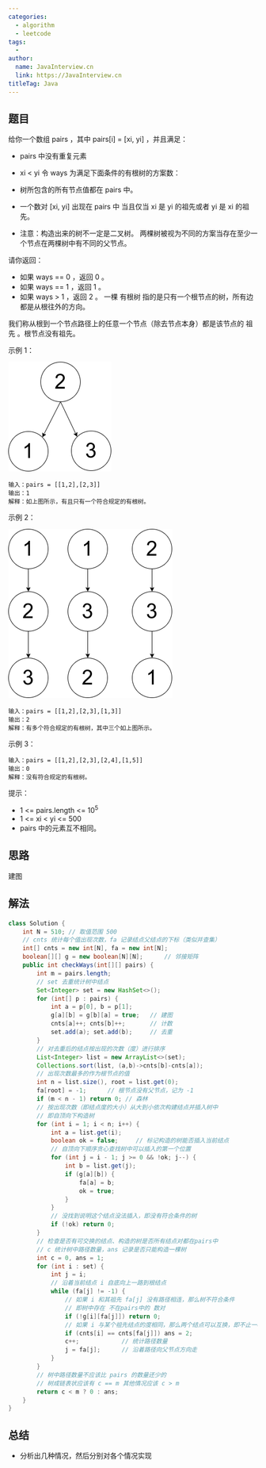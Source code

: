 ```yaml
---
categories:
  - algorithm
  - leetcode
tags:
  - 
author: 
  name: JavaInterview.cn
  link: https://JavaInterview.cn
titleTag: Java
---
```


## 题目

给你一个数组 pairs ，其中 pairs[i] = [xi, yi] ，并且满足：

* pairs 中没有重复元素
* xi < yi
令 ways 为满足下面条件的有根树的方案数：

* 树所包含的所有节点值都在 pairs 中。
* 一个数对 [xi, yi] 出现在 pairs 中 当且仅当 xi 是 yi 的祖先或者 yi 是 xi 的祖先。
* 注意：构造出来的树不一定是二叉树。
两棵树被视为不同的方案当存在至少一个节点在两棵树中有不同的父节点。

请你返回：

* 如果 ways == 0 ，返回 0 。
* 如果 ways == 1 ，返回 1 。
* 如果 ways > 1 ，返回 2 。
一棵 有根树 指的是只有一个根节点的树，所有边都是从根往外的方向。

我们称从根到一个节点路径上的任意一个节点（除去节点本身）都是该节点的 祖先 。根节点没有祖先。



示例 1：

![trees2_1719.png](../../../media/pictures/leetcode/trees2_1719.png)

    输入：pairs = [[1,2],[2,3]]
    输出：1
    解释：如上图所示，有且只有一个符合规定的有根树。
示例 2：

![tree1719.png](../../../media/pictures/leetcode/tree1719.png)

    输入：pairs = [[1,2],[2,3],[1,3]]
    输出：2
    解释：有多个符合规定的有根树，其中三个如上图所示。
示例 3：

    输入：pairs = [[1,2],[2,3],[2,4],[1,5]]
    输出：0
    解释：没有符合规定的有根树。


提示：

* 1 <= pairs.length <= 10<sup>5</sup>
* 1 <= xi < yi <= 500
* pairs 中的元素互不相同。


## 思路

建图

## 解法
```java
class Solution {
    int N = 510; // 取值范围 500
    // cnts 统计每个值出现次数，fa 记录结点父结点的下标（类似并查集）
    int[] cnts = new int[N], fa = new int[N];
    boolean[][] g = new boolean[N][N];      // 邻接矩阵
    public int checkWays(int[][] pairs) {
        int m = pairs.length;
        // set 去重统计树中结点
        Set<Integer> set = new HashSet<>();
        for (int[] p : pairs) {
            int a = p[0], b = p[1];
            g[a][b] = g[b][a] = true;   // 建图
            cnts[a]++; cnts[b]++;       // 计数
            set.add(a); set.add(b);     // 去重
        }
        // 对去重后的结点按出现的次数（度）进行排序
        List<Integer> list = new ArrayList<>(set);
        Collections.sort(list, (a,b)->cnts[b]-cnts[a]);
        // 出现次数最多的作为根节点的值
        int n = list.size(), root = list.get(0);
        fa[root] = -1;      // 根节点没有父节点，记为 -1
        if (m < n - 1) return 0; // 森林
        // 按出现次数（即结点度的大小）从大到小依次构建结点并插入树中
        // 即自顶向下构造树
        for (int i = 1; i < n; i++) {
            int a = list.get(i);
            boolean ok = false;     // 标记构造的树能否插入当前结点
            // 自顶向下顺序贪心查找树中可以插入的第一个位置
            for (int j = i - 1; j >= 0 && !ok; j--) {
                int b = list.get(j);
                if (g[a][b]) {
                    fa[a] = b;
                    ok = true;
                }
            }
            // 没找到说明这个结点没法插入，即没有符合条件的树
            if (!ok) return 0;
        }
        // 检查是否有可交换的结点、构造的树是否所有结点对都在pairs中
        // c 统计树中路径数量，ans 记录是否只能构造一棵树
        int c = 0, ans = 1;
        for (int i : set) {
            int j = i;
            // 沿着当前结点 i 自底向上一路到根结点
            while (fa[j] != -1) {
                // 如果 i 和其祖先 fa[j] 没有路径相连，那么树不符合条件
                // 即树中存在 不在pairs中的 数对
                if (!g[i][fa[j]]) return 0;
                // 如果 i 与某个祖先结点的度相同，那么两个结点可以互换，即不止一棵树
                if (cnts[i] == cnts[fa[j]]) ans = 2;
                c++;            // 统计路径数量
                j = fa[j];      // 沿着路径向父节点方向走
            }
        }
        // 树中路径数量不应该比 pairs 的数量还少的
        // 树成链表状应该有 c == m 其他情况应该 c > m
        return c < m ? 0 : ans;
    }
}

```

## 总结

- 分析出几种情况，然后分别对各个情况实现 
